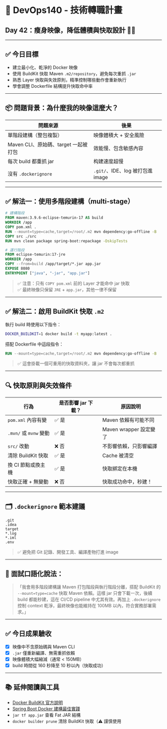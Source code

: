 # 🚀 DevOps140 - 技術轉職計畫  
## Day 42：瘦身映像，降低體積與快取設計 🧹🐋

---

## ✅ 今日目標

- 建立最小化、乾淨的 Docker 映像
- 使用 BuildKit 快取 Maven `.m2/repository`，避免每次重抓 `.jar`
- 熟悉 Layer 快取與失效原則，精準控制哪些動作會重新執行
- 學會調整 Dockerfile 結構提升快取命中率

---

## 📦 問題背景：為什麼我的映像這麼大？

| 問題來源 | 後果 |
|----------|------|
| 單階段建構（整包複製） | 映像體積大 + 安全風險 |
| Maven CLI、原始碼、target 一起被打包 | 效能慢、包含敏感內容 |
| 每次 build 都重抓 jar | 构建速度超慢 |
| 沒有 `.dockerignore` | `.git/`、IDE、log 被打包進 image |

---

## ✅ 解法一：使用多階段建構（multi-stage）

```dockerfile
# 建構階段
FROM maven:3.9.6-eclipse-temurin-17 AS build
WORKDIR /app
COPY pom.xml .
RUN --mount=type=cache,target=/root/.m2 mvn dependency:go-offline -B
COPY src ./src
RUN mvn clean package spring-boot:repackage -DskipTests

# 運行階段
FROM eclipse-temurin:17-jre
WORKDIR /app
COPY --from=build /app/target/*.jar app.jar
EXPOSE 8080
ENTRYPOINT ["java", "-jar", "app.jar"]
```

> ✅ 注意：只有 `COPY pom.xml` 前的 Layer 才能命中 jar 快取  
> ✅ 最終映像只保留 `JRE` + `app.jar`，其他一律不保留

---

## ✅ 解法二：啟用 BuildKit 快取 `.m2`

執行 build 時使用以下指令：

```bash
DOCKER_BUILDKIT=1 docker build -t myapp:latest .
```

搭配 Dockerfile 中這段指令：

```dockerfile
RUN --mount=type=cache,target=/root/.m2 mvn dependency:go-offline -B
```

> ✅ 這會掛載一個可重用的快取資料夾，讓 jar 不會每次都重抓

---

## 🔍 快取原則與失效條件

| 行為                        | 是否影響 jar 下載？ | 原因說明 |
|-----------------------------|---------------------|----------|
| `pom.xml` 內容有變          | ✅ 是               | Maven 依賴有可能不同 |
| `.mvn/` 或 `mvnw` 變動     | ✅ 是               | Maven wrapper 設定變了 |
| `src/` 改動                 | ❌ 否               | 不影響依賴，只影響編譯 |
| 清除 BuildKit 快取          | ✅ 是               | Cache 被清空 |
| 換 CI 節點或換主機          | ✅ 是               | 快取綁定在本機 |
| 快取正確 + 無變動           | ❌ 否               | 快取成功命中，秒建！

---

## 🗂️ `.dockerignore` 範本建議

```
.git
.idea
target
*.log
*.iml
.env
```

> ✅ 避免把 Git 記錄、開發工具、編譯產物打進 image

---

## 🎯 面試口語化說法：

>「我會用多階段建構讓 Maven 打包階段與執行階段分離，搭配 BuildKit 的 `--mount=type=cache` 快取 Maven 依賴。這樣 jar 只會下載一次，後續 build 都能秒建，這在 CI/CD pipeline 中尤其有效。再加上 `.dockerignore` 控制 context 乾淨，最終映像也能維持在 100MB 以內，符合實務部署需求。」

---

## ✅ 今日成果驗收

- [x] 映像中不含原始碼與 Maven CLI
- [x] `.jar` 僅重新編譯、無需重抓依賴
- [x] 映像體積大幅縮減（通常 < 150MB）
- [x] build 時間從 160 秒降至 10 秒以內（快取成功）

---

## 📚 延伸閱讀與工具

- [Docker BuildKit 官方說明](https://docs.docker.com/build/cache/)
- [Spring Boot Docker 建構最佳實踐](https://spring.io/guides/topicals/spring-boot-docker)
- `jar tf app.jar` 查看 Fat JAR 結構
- `docker builder prune` 清除 BuildKit 快取（⚠️ 謹慎使用
